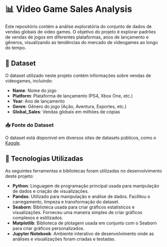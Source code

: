 # 📊 Video Game Sales Analysis

Este repositório contém a análise exploratória do conjunto de dados de vendas globais de video games. O objetivo do projeto é explorar padrões de vendas de jogos em diferentes plataformas, anos de lançamento e gêneros, visualizando as tendências do mercado de videogames ao longo do tempo.

## 📁 Dataset

O dataset utilizado neste projeto contém informações sobre vendas de videogames, incluindo:
- **Name**: Nome do jogo
- **Platform**: Plataforma de lançamento (PS4, Xbox One, etc.)
- **Year**: Ano de lançamento
- **Genre**: Gênero do jogo (Ação, Aventura, Esportes, etc.)
- **Global_Sales**: Vendas globais em milhões de cópias

### 📥 Fonte do Dataset
O dataset está disponível em diversos sites de datasets públicos, como o [Kaggle](https://www.kaggle.com/gregorut/videogamesales).

## 🔧 Tecnologias Utilizadas

As seguintes ferramentas e bibliotecas foram utilizadas no desenvolvimento deste projeto:

- **Python**: Linguagem de programação principal usada para manipulação de dados e criação de visualizações.
- **Pandas**: Utilizado para manipulação e análise de dados. Facilitou o carregamento, limpeza e transformação do dataset.
- **Seaborn**: Biblioteca usada para criar gráficos estatísticos e visualizações. Forneceu uma maneira simples de criar gráficos complexos e estilizados.
- **Matplotlib**: Biblioteca de plotagem usada em conjunto com o Seaborn para criar gráficos personalizados.
- **Jupyter Notebook**: Ambiente interativo de desenvolvimento onde as análises e visualizações foram criadas e testadas.
